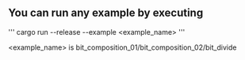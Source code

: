 ## You can run any example by executing

'''
cargo run --release --example <example_name>
'''

<example_name> is bit_composition_01/bit_composition_02/bit_divide